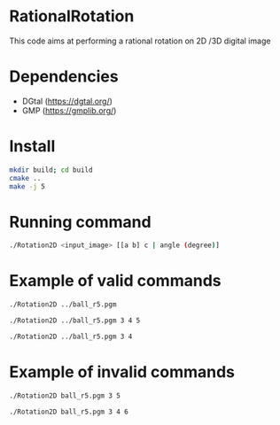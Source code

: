 # RationalRotation

This code aims at performing a rational rotation on 2D /3D digital image 

# Dependencies
- DGtal (https://dgtal.org/)
- GMP (https://gmplib.org/)

# Install
```sh
mkdir build; cd build
cmake ..
make -j 5
```    
# Running command
```sh
./Rotation2D <input_image> [[a b] c | angle (degree)]
```
# Example of valid commands
```sh
./Rotation2D ../ball_r5.pgm

./Rotation2D ../ball_r5.pgm 3 4 5

./Rotation2D ../ball_r5.pgm 3 4

```
# Example of invalid commands
```sh
./Rotation2D ball_r5.pgm 3 5

./Rotation2D ball_r5.pgm 3 4 6

```
